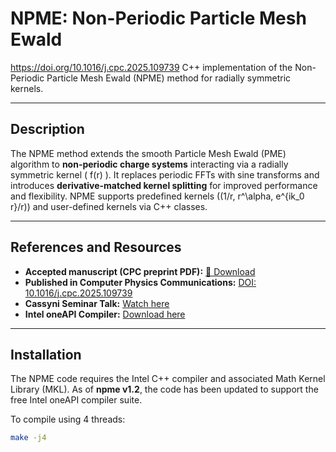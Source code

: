# NPME: Non-Periodic Particle Mesh Ewald

https://doi.org/10.1016/j.cpc.2025.109739
C++ implementation of the Non-Periodic Particle Mesh Ewald (NPME) method for radially symmetric kernels.

---

## Description
The NPME method extends the smooth Particle Mesh Ewald (PME) algorithm to **non-periodic charge systems** interacting via a radially symmetric kernel \( f(r) \). 
It replaces periodic FFTs with sine transforms and introduces **derivative-matched kernel splitting** for improved performance and flexibility. 
NPME supports predefined kernels (\(1/r, r^\alpha, e^{ik_0 r}/r\)) and user-defined kernels via C++ classes.

---

## References and Resources
- **Accepted manuscript (CPC preprint PDF):** [📄 Download](docs/NPME_CPC_Preprint.pdf) 
- **Published in Computer Physics Communications:** [DOI: 10.1016/j.cpc.2025.109739](https://doi.org/10.1016/j.cpc.2025.109739) 
- **Cassyni Seminar Talk:** [Watch here](https://cassyni.com/events/3gMtbmEfjR8JvWTEEEbkay) 
- **Intel oneAPI Compiler:** [Download here](https://www.intel.com/content/www/us/en/developer/tools/oneapi/toolkits.html)

---

## Installation
The NPME code requires the Intel C++ compiler and associated Math Kernel Library (MKL). 
As of **npme v1.2**, the code has been updated to support the free Intel oneAPI compiler suite.

To compile using 4 threads:
```bash
make -j4

